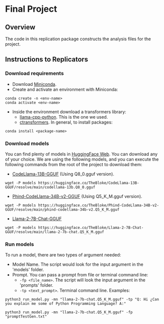 # Final Project

## Overview

The code in this replication package constructs the analysis files for the project.

## Instructions to Replicators

### Download requirements
- Download [Miniconda](https://docs.anaconda.com/miniconda/).
- Create and activate an environment with Miniconda:
```
conda create -n <env-name>
conda activate <env-name>
```
- Inside the environment download a transformers library:
  - [llama-cpp-python](https://github.com/abetlen/llama-cpp-python). This is the one we used.
  - [ctransformers](https://github.com/marella/ctransformers).
In general, to install packages:
```
conda install <package-name>
```

### Download models

You can find plenty of models in [HuggingFace Web](https://huggingface.co/models). You can download any of your choice. We are using the following models, and you can execute the following commands from the root of the project to download them:
- [CodeLlama-13B-GGUF](https://huggingface.co/TheBloke/CodeLlama-13B-GGUF) (Using Q8_0.gguf version).
```
wget -P models https://huggingface.co/TheBloke/CodeLlama-13B-GGUF/resolve/main/codellama-13b.Q8_0.gguf
```

- [Phind-CodeLlama-34B-v2-GGUF](https://huggingface.co/TheBloke/Phind-CodeLlama-34B-v2-GGUF) (Using Q5_K_M.gguf version).
```
wget -P models https://huggingface.co/TheBloke/Phind-CodeLlama-34B-v2-GGUF/resolve/main/phind-codellama-34b-v2.Q5_K_M.gguf
```

- [Llama-2-7B-Chat-GGUF](https://huggingface.co/TheBloke/Llama-2-7B-Chat-GGUF)
```
wget -P models https://huggingface.co/TheBloke/Llama-2-7B-Chat-GGUF/resolve/main/llama-2-7b-chat.Q5_K_M.gguf
```

### Run models
To run a model, there are two types of argument needed:
- Model Name. The script would look for the input argument in the 'models' folder.
- Prompt. You can pass a prompt from file or terminal command line:
  - `-fp <file_name>`. The script will look the input argument in the 'prompts' folder.
  - `-tp <text_prompt>`. Terminal command line.
Examples:
```
python3 run_model.py -mn "llama-2-7b-chat.Q5_K_M.gguf" -tp "Q: Hi ¿Can you explain me some of Python Programming Language? A:" 
```
```
python3 run_model.py -mn "llama-2-7b-chat.Q5_K_M.gguf" -fp "promptTestGen.txt"
```
